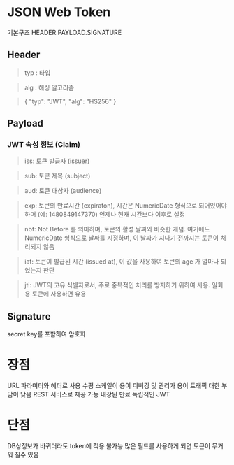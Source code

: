 # JSON Web Token
기본구조
HEADER.PAYLOAD.SIGNATURE
## Header
> typ : 타입

> alg : 해싱 알고리즘

> {
>  "typ": "JWT",
>  "alg": "HS256"
> }

## Payload
### JWT 속성 정보 (Claim)
> iss: 토큰 발급자 (issuer)

> sub: 토큰 제목 (subject)

> aud: 토큰 대상자 (audience)

> exp: 토큰의 만료시간 (expiraton), 시간은 NumericDate 형식으로 되어있어야 하며 (예: 1480849147370) 언제나 현재 시간보다 이후로 설정

> nbf: Not Before 를 의미하며, 토큰의 활성 날짜와 비슷한 개념. 여기에도 NumericDate 형식으로 날짜를 지정하며, 이 날짜가 지나기 전까지는 토큰이 처리되지 않음

> iat: 토큰이 발급된 시간 (issued at), 이 값을 사용하여 토큰의 age 가 얼마나 되었는지 판단

> jti: JWT의 고유 식별자로서, 주로 중복적인 처리를 방지하기 위하여 사용. 일회용 토큰에 사용하면 유용


## Signature
secret key를 포함하여 암호화

# 장점
URL  파라미터와 헤더로 사용
수평 스케일이 용이
디버깅 및 관리가 용이
트래픽 대한 부담이 낮음
REST 서비스로 제공 가능
내장된 만료
독립적인 JWT

# 단점
DB상정보가 바뀌더라도 token에 적용 불가능
많은 필드를 사용하게 되면 토큰이 무거워 질수 있음
